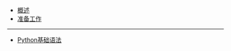 <!-- docs/_sidebar.md -->

<div class="sidebar-content">

* [概述](/?id=概述)
* [准备工作](/python/python-prepare.md)
---
* [Python基础语法](/python/python-basic.md)

<div>